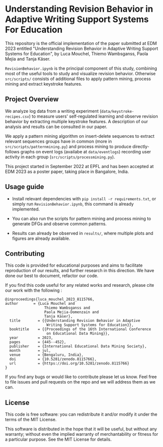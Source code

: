 # Understanding Revision Behavior in Adaptive Writing Support Systems For Education

This repository is the official implementation of the paper submitted at EDM 2023 entitled "Understanding Revision Behavior in Adaptive Writing Support Systems for Education", by Luca Mouchel, Thiemo Wambsganss, Paola Mejia and Tanja Käser.

`RevisionBehavior.ipynb` is the principal component of this study, combining most of the useful tools to study and visualize revision behavior.
Otherwise `src/scripts/` consists of additional files to apply pattern mining, process mining and extract keystroke features.

## Project Overview
We analyze log data from a writing experiment (`data/keystroke-recipes.csv`) to measure users' self-regulated learning and observe revision behavior by extracting multiple keystroke features. A description of our analysis and results can be consulted in our paper. 

We apply a pattern mining algorithm on insert-delete sequences to extract relevant sequences groups have in common (more in `src/scripts/patternmining.py`) and process mining to produce directly-follows graphs on event logs (availabe at `data/eventlogs`) recording user activity in each group (`src/scripts/processmining.py`).

This project started in September 2022 at EPFL and has been accepted at EDM 2023 as a poster paper, taking place in Bangalore, India.

## Usage guide
- Install relevant dependencies with `pip install -r requirements.txt`, or simply run `RevisionBehavior.ipynb`, this command is already implemented. 

- You can also run the scripts for pattern mining and process mining to generate DFGs and observe common patterns.

- Results can already be observed in `results/`, where multiple plots and figures are already available.

## Contributing
This code is provided for educational purposes and aims to facilitate reproduction of our results, and further research in this direction. We have done our best to document, refactor our code.

If you find this code useful for any related works and research, please cite our work with the following : 

```
@inproceedings{luca_mouchel_2023_8115766,
author       = {Luca Mouchel and
                  Thiemo Wambsganss and
                  Paola Mejia-Domenzain and
                  Tanja Käser},
  title        = {{Understanding Revision Behavior in Adaptive 
                   Writing Support Systems for Education}},
  booktitle    = {{Proceedings of the 16th International Conference 
                   on Educational Data Mining}},
  year         = 2023,
  pages        = {445--452},
  publisher    = {International Educational Data Mining Society},
  month        = jul,
  venue        = {Bengaluru, India},
  doi          = {10.5281/zenodo.8115766},
  url          = {https://doi.org/10.5281/zenodo.8115766}
}
```
If you find any bugs or would like to contribute please let us know. Feel free to file issues and pull requests on the repo and we will address them as we can.

## License 
This code is free software: you can redistribute it and/or modify it under the terms of the MIT License.

This software is distributed in the hope that it will be useful, but without any warranty; without even the implied warranty of merchantability or fitness for a particular purpose. See the MIT License for details.
